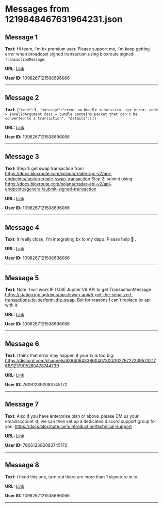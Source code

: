 # Messages from 1219848467631964231.json

## Message 1

**Text:** Hi team, I'm bx premium user. Please support me, I'm keep getting error when broadcast signed transaction using bloxroute signed `TransactionMessage`.

**URL:** [Link](https://discord.com/channels/638409433860407300/638411171233398824/1219848467631964231)

**User ID:** 1098267121508696066

---

## Message 2

**Text:** ```{"code":3, "message":"error on bundle submission: rpc error: code = InvalidArgument desc = bundle contains packet that can't be converted to a transaction", "details":[]}```

**URL:** [Link](https://discord.com/channels/638409433860407300/1219848467631964231/1219848579695513611)

**User ID:** 1098267121508696066

---

## Message 3

**Text:** Step 1: get swap transaction from https://docs.bloxroute.com/solana/trader-api-v2/api-endpoints/jupiter/create-swap-transaction
Step 2: submit using https://docs.bloxroute.com/solana/trader-api-v2/api-endpoints/general/submit-signed-transaction

**URL:** [Link](https://discord.com/channels/638409433860407300/1219848467631964231/1219848952812408872)

**User ID:** 1098267121508696066

---

## Message 4

**Text:** It really close, I'm integrating bx to my dapp. Please help 🥲 .

**URL:** [Link](https://discord.com/channels/638409433860407300/1219848467631964231/1219849059280486430)

**User ID:** 1098267121508696066

---

## Message 5

**Text:** Note: I will work IF I USE Jupiter V6 API to get TransactionMessage https://station.jup.ag/docs/apis/swap-api#5-get-the-serialized-transactions-to-perform-the-swap. But for reasons I can't replace bx api with it.

**URL:** [Link](https://discord.com/channels/638409433860407300/1219848467631964231/1219849949789950093)

**User ID:** 1098267121508696066

---

## Message 6

**Text:** I think that error may happen if your tx is too big: https://discord.com/channels/638409433860407300/1027972723957321768/1217905280478744739

**URL:** [Link](https://discord.com/channels/638409433860407300/1219848467631964231/1220060818419482705)

**User ID:** 760612392093745172

---

## Message 7

**Text:** Also if you have enterprise plan or above, please DM us your email/account id, we can then set up a dedicated discord support group for you: https://docs.bloxroute.com/introduction/technical-support

**URL:** [Link](https://discord.com/channels/638409433860407300/1219848467631964231/1220060984605937764)

**User ID:** 760612392093745172

---

## Message 8

**Text:** I fixed this one, turn out there are more than 1 signature in tx.

**URL:** [Link](https://discord.com/channels/638409433860407300/1219848467631964231/1220082151555334205)

**User ID:** 1098267121508696066

---

